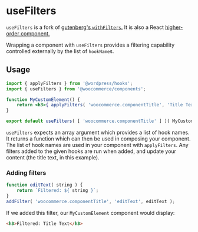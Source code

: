 useFilters
==========

`useFilters` is a fork of [gutenberg's `withFilters`.](https://github.com/WordPress/gutenberg/tree/master/packages/components/src/higher-order/with-filters) It is also a React [higher-order component.](https://facebook.github.io/react/docs/higher-order-components.html)

Wrapping a component with `useFilters` provides a filtering capability controlled externally by the list of `hookName`s.

## Usage

```jsx
import { applyFilters } from '@wordpress/hooks';
import { useFilters } from '@woocommerce/components';

function MyCustomElement() {
	return <h3>{ applyFilters( 'woocommerce.componentTitle', 'Title Text' ) }</h3>;
}

export default useFilters( [ 'woocommerce.componentTitle' ] )( MyCustomElement );
```

`useFilters` expects an array argument which provides a list of hook names. It returns a function which can then be used in composing your component. The list of hook names are used in your component with `applyFilters`. Any filters added to the given hooks are run when added, and update your content (the title text, in this example).

### Adding filters

```js
function editText( string ) {
	return `Filtered: ${ string }`;
}
addFilter( 'woocommerce.componentTitle', 'editText', editText );
```

If we added this filter, our `MyCustomElement` component would display:

```html
<h3>Filtered: Title Text</h3>
```
